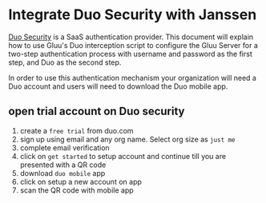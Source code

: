 # Integrate Duo Security with Janssen

[Duo Security](https://duo.com/) is a SaaS authentication provider. This document will explain how to use Gluu's Duo interception script to configure the Gluu Server for a two-step authentication process with username and password as the first step, and Duo as the second step.

In order to use this authentication mechanism your organization will need a Duo account and users will need to download the Duo mobile app.

## open trial account on Duo security

1. create a `free trial` from duo.com
2. sign up using email and any org name. Select org size as `just me`
3. complete email verification
4. click on `get started` to setup account and continue till you are presented with a QR code
5. download `duo mobile` app
6. click on setup a new account on app
7. scan the QR code with mobile app

